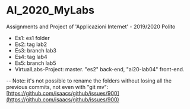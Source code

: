 # AI_2020_MyLabs
Assignments and Project of 'Applicazioni Internet' - 2019/2020 Polito

* Es1: es1 folder
* Es2: tag lab2
* Es3: branch lab3
* Es4: tag lab4
* Es5: branch lab5
* VirtualLabs-Project: master. "es2" back-end, "ai20-lab04" front-end. 

-- Note: it's not possible to rename the folders without losing all the previous commits, not even with "git mv": [https://github.com/isaacs/github/issues/900](https://github.com/isaacs/github/issues/900)

